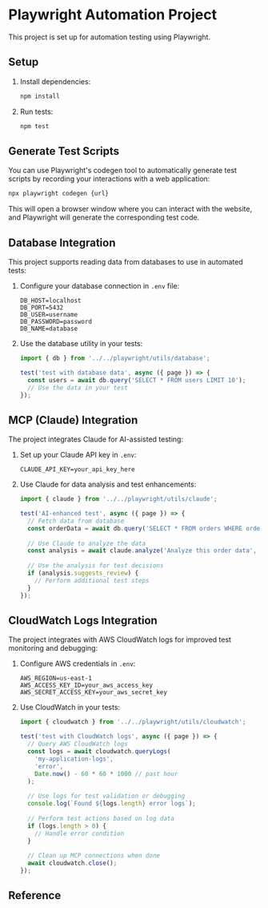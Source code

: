 # Playwright Automation Project

This project is set up for automation testing using Playwright.

## Setup

1. Install dependencies:
    ```bash
    npm install
    ```

2. Run tests:
    ```bash
    npm test
    ```

## Generate Test Scripts

You can use Playwright's codegen tool to automatically generate test scripts by recording your interactions with a web application:

```bash
npx playwright codegen {url}
```

This will open a browser window where you can interact with the website, and Playwright will generate the corresponding test code.

## Database Integration

This project supports reading data from databases to use in automated tests:

1. Configure your database connection in `.env` file:
    ```
    DB_HOST=localhost
    DB_PORT=5432
    DB_USER=username
    DB_PASSWORD=password
    DB_NAME=database
    ```

2. Use the database utility in your tests:
    ```typescript
    import { db } from '../../playwright/utils/database';
    
    test('test with database data', async ({ page }) => {
      const users = await db.query('SELECT * FROM users LIMIT 10');
      // Use the data in your test
    });
    ```

## MCP (Claude) Integration

The project integrates Claude for AI-assisted testing:

1. Set up your Claude API key in `.env`:
    ```
    CLAUDE_API_KEY=your_api_key_here
    ```

2. Use Claude for data analysis and test enhancements:
    ```typescript
    import { claude } from '../../playwright/utils/claude';
    
    test('AI-enhanced test', async ({ page }) => {
      // Fetch data from database
      const orderData = await db.query('SELECT * FROM orders WHERE order_id = 2885');
      
      // Use Claude to analyze the data
      const analysis = await claude.analyze('Analyze this order data', orderData);
      
      // Use the analysis for test decisions
      if (analysis.suggests_review) {
        // Perform additional test steps
      }
    });
    ```

## CloudWatch Logs Integration

The project integrates with AWS CloudWatch logs for improved test monitoring and debugging:

1. Configure AWS credentials in `.env`:
    ```
    AWS_REGION=us-east-1
    AWS_ACCESS_KEY_ID=your_aws_access_key
    AWS_SECRET_ACCESS_KEY=your_aws_secret_key
    ```

2. Use CloudWatch in your tests:
    ```typescript
    import { cloudwatch } from '../../playwright/utils/cloudwatch';
    
    test('test with CloudWatch logs', async ({ page }) => {
      // Query AWS CloudWatch logs
      const logs = await cloudwatch.queryLogs(
        'my-application-logs',
        'error',
        Date.now() - 60 * 60 * 1000 // past hour
      );
      
      // Use logs for test validation or debugging
      console.log(`Found ${logs.length} error logs`);
      
      // Perform test actions based on log data
      if (logs.length > 0) {
        // Handle error condition
      }
      
      // Clean up MCP connections when done
      await cloudwatch.close();
    });
    ```

## Reference

